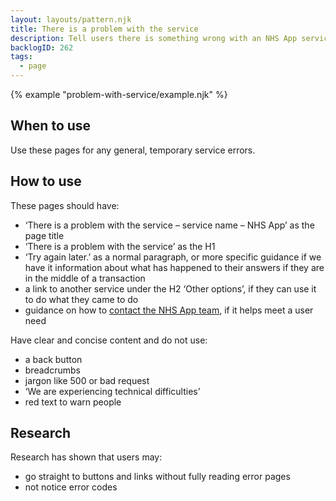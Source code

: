 ```yaml
---
layout: layouts/pattern.njk
title: There is a problem with the service
description: Tell users there is something wrong with an NHS App service. These are also known as 500 and internal server errors. 
backlogID: 262
tags:
  - page
---
```


{% example "problem-with-service/example.njk" %}

## When to use

Use these pages for any general, temporary service errors.

## How to use

These pages should have:

- ‘There is a problem with the service – service name – NHS App’ as the page title
- ‘There is a problem with the service’ as the H1
- ‘Try again later.’ as a normal paragraph, or more specific guidance if we have it
  information about what has happened to their answers if they are in the middle of a transaction
- a link to another service under the H2 ‘Other options’, if they can use it to do what they came to do
- guidance on how to [contact the NHS App team](/patterns/contact-nhs-app-team/), if it helps meet a user need

Have clear and concise content and do not use:

- a back button
- breadcrumbs
- jargon like 500 or bad request
- ‘We are experiencing technical difficulties’
- red text to warn people

## Research

Research has shown that users may:

- go straight to buttons and links without fully reading error pages
- not notice error codes
